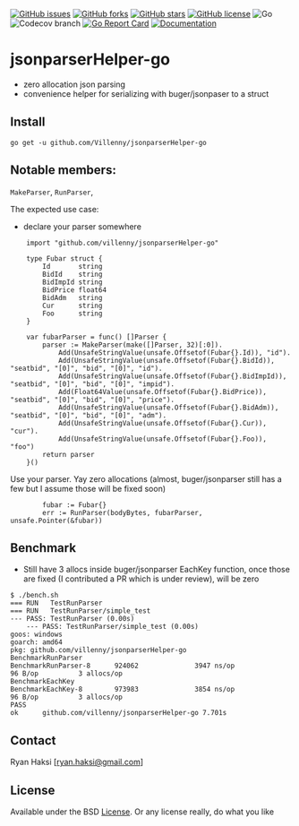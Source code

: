 [![GitHub issues](https://img.shields.io/github/issues/Villenny/jsonparserHelper-go)](https://github.com/Villenny/jsonparserHelper-go/issues)
[![GitHub forks](https://img.shields.io/github/forks/Villenny/jsonparserHelper-go)](https://github.com/Villenny/jsonparserHelper-go/network)
[![GitHub stars](https://img.shields.io/github/stars/Villenny/jsonparserHelper-go)](https://github.com/Villenny/jsonparserHelper-go/stargazers)
[![GitHub license](https://img.shields.io/github/license/Villenny/jsonparserHelper-go)](https://github.com/Villenny/jsonparserHelper-go/blob/master/LICENSE)
![Go](https://github.com/Villenny/jsonparserHelper-go/workflows/Go/badge.svg?branch=master)
![Codecov branch](https://img.shields.io/codecov/c/github/villenny/jsonparserHelper-go/master)
[![Go Report Card](https://goreportcard.com/badge/github.com/Villenny/jsonparserHelper-go)](https://goreportcard.com/report/github.com/Villenny/jsonparserHelper-go)
[![Documentation](https://godoc.org/github.com/Villenny/jsonparserHelper-go?status.svg)](http://godoc.org/github.com/Villenny/jsonparserHelper-go)

# jsonparserHelper-go
- zero allocation json parsing
- convenience helper for serializing with buger/jsonpaser to a struct


## Install

```
go get -u github.com/Villenny/jsonparserHelper-go
```

## Notable members:
`MakeParser`,
`RunParser`,

The expected use case:
- declare your parser somewhere
```
	import "github.com/villenny/jsonparserHelper-go"

	type Fubar struct {
		Id       string
		BidId    string
		BidImpId string
		BidPrice float64
		BidAdm   string
		Cur      string
		Foo      string
	}

	var fubarParser = func() []Parser {
		parser := MakeParser(make([]Parser, 32)[:0]).
			Add(UnsafeStringValue(unsafe.Offsetof(Fubar{}.Id)), "id").
			Add(UnsafeStringValue(unsafe.Offsetof(Fubar{}.BidId)), "seatbid", "[0]", "bid", "[0]", "id").
			Add(UnsafeStringValue(unsafe.Offsetof(Fubar{}.BidImpId)), "seatbid", "[0]", "bid", "[0]", "impid").
			Add(Float64Value(unsafe.Offsetof(Fubar{}.BidPrice)), "seatbid", "[0]", "bid", "[0]", "price").
			Add(UnsafeStringValue(unsafe.Offsetof(Fubar{}.BidAdm)), "seatbid", "[0]", "bid", "[0]", "adm").
			Add(UnsafeStringValue(unsafe.Offsetof(Fubar{}.Cur)), "cur").
			Add(UnsafeStringValue(unsafe.Offsetof(Fubar{}.Foo)), "foo")
		return parser
	}()
```

Use your parser. Yay zero allocations (almost, buger/jsonparser still has a few but I assume those will be fixed soon)
```
		fubar := Fubar{}
		err := RunParser(bodyBytes, fubarParser, unsafe.Pointer(&fubar))
```


## Benchmark

- Still have 3 allocs inside buger/jsonparser EachKey function, once those are fixed (I contributed a PR which is under review), will be zero

```
$ ./bench.sh
=== RUN   TestRunParser
=== RUN   TestRunParser/simple_test
--- PASS: TestRunParser (0.00s)
    --- PASS: TestRunParser/simple_test (0.00s)
goos: windows
goarch: amd64
pkg: github.com/villenny/jsonparserHelper-go
BenchmarkRunParser
BenchmarkRunParser-8      924062              3947 ns/op              96 B/op          3 allocs/op
BenchmarkEachKey
BenchmarkEachKey-8        973983              3854 ns/op              96 B/op          3 allocs/op
PASS
ok      github.com/villenny/jsonparserHelper-go 7.701s

```

## Contact

Ryan Haksi [ryan.haksi@gmail.com]

## License

Available under the BSD [License](/LICENSE). Or any license really, do what you like

